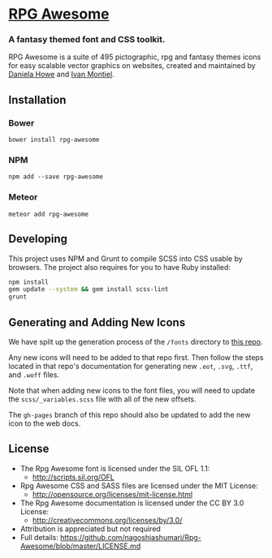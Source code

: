 # [RPG Awesome](http://nagoshiashumari.github.io/Rpg-Awesome/)
### A fantasy themed font and CSS toolkit.

RPG Awesome is a suite of 495 pictographic, rpg and fantasy themes icons for easy scalable vector graphics on websites, created and maintained by [Daniela Howe](http://github.com/nagoshiasumary) and [Ivan Montiel](http://github.com/idmontie).

## Installation

### Bower

```
bower install rpg-awesome
```

### NPM

```
npm add --save rpg-awesome
```

### Meteor

```
meteor add rpg-awesome
```

## Developing

This project uses NPM and Grunt to compile SCSS into CSS usable by browsers.
The project also requires for you to have Ruby installed:

```sh
npm install
gem update --system && gem install scss-lint
grunt
```

## Generating and Adding New Icons

We have split up the generation process of the `/fonts` directory to
[this repo](https://github.com/nagoshiashumari/rpg-awesome-raw).

Any new icons will need to be added to that repo first. Then follow the steps located in that repo's documentation for generating new `.eot`, `.svg`, `.ttf`, and `.woff` files.

Note that when adding new icons to the font files, you will need to update the `scss/_variables.scss` file with all of the new offsets.

The `gh-pages` branch of this repo should also be updated to add the
new icon to the web docs.

## License
- The Rpg Awesome font is licensed under the SIL OFL 1.1:
  - http://scripts.sil.org/OFL
- Rpg Awesome CSS and SASS files are licensed under the MIT License:
  - http://opensource.org/licenses/mit-license.html
- The Rpg Awesome documentation is licensed under the CC BY 3.0 License:
  - http://creativecommons.org/licenses/by/3.0/
- Attribution is appreciated but not required
- Full details: https://github.com/nagoshiashumari/Rpg-Awesome/blob/master/LICENSE.md
